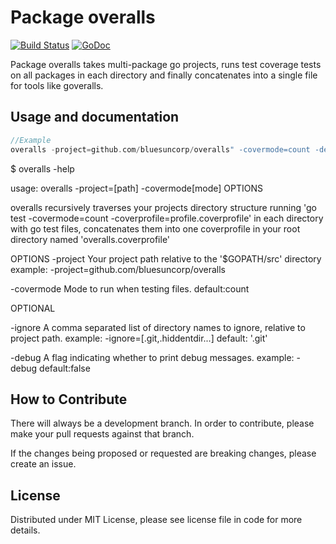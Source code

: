 Package overalls
================

[![Build Status](https://semaphoreci.com/api/v1/projects/a0634385-0174-48b1-9190-fb2645fdb9a2/501047/badge.svg)](https://semaphoreci.com/joeybloggs/overalls)
[![GoDoc](https://godoc.org/github.com/bluesuncorp/overalls?status.svg)](https://godoc.org/github.com/bluesuncorp/overalls)

Package overalls takes multi-package go projects, runs test coverage tests on all packages in each directory and finally concatenates into a single file for tools like goveralls.

Usage and documentation
------

```go
//Example 
overalls -project=github.com/bluesuncorp/overalls" -covermode=count -debug
```
$ overalls -help

usage: overalls -project=[path] -covermode[mode] OPTIONS

overalls recursively traverses your projects directory structure
running 'go test -covermode=count -coverprofile=profile.coverprofile'
in each directory with go test files, concatenates them into one
coverprofile in your root directory named 'overalls.coverprofile'

OPTIONS
  -project
	Your project path relative to the '$GOPATH/src' directory
	example: -project=github.com/bluesuncorp/overalls

  -covermode
    Mode to run when testing files.
    default:count

OPTIONAL

  -ignore
    A comma separated list of directory names to ignore, relative to project path.
    example: -ignore=[.git,.hiddentdir...]
    default: '.git'

  -debug
    A flag indicating whether to print debug messages.
    example: -debug
    default:false
    
How to Contribute
------

There will always be a development branch. In order to contribute, 
please make your pull requests against that branch.

If the changes being proposed or requested are breaking changes, please create an issue.

License
------
Distributed under MIT License, please see license file in code for more details.
